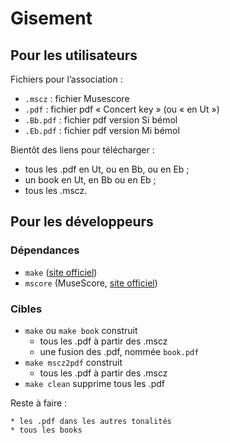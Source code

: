 # Gisement

## Pour les utilisateurs

Fichiers pour l’association :

* `.mscz` : fichier Musescore
* `.pdf` : fichier pdf « Concert key » (ou « en Ut »)
* `.Bb.pdf` : fichier pdf version Si bémol
* `.Eb.pdf` : fichier pdf version Mi bémol

Bientôt des liens pour télécharger :

* tous les .pdf en Ut, ou en Bb, ou en Eb ;
* un book en Ut, en Bb ou en Eb ;
* tous les .mscz.

## Pour les développeurs

### Dépendances

* `make` ([site officiel](https://www.gnu.org/software/make/))
* `mscore` (MuseScore, [site officiel](musescore.org))

### Cibles

* `make` ou `make book` construit
    * tous les .pdf à partir des .mscz
    * une fusion des .pdf, nommée `book.pdf`
* `make mscz2pdf` construit
    * tous les .pdf à partir des .mscz
* `make clean` supprime tous les .pdf

Reste à faire :

    * les .pdf dans les autres tonalités
    * tous les books
